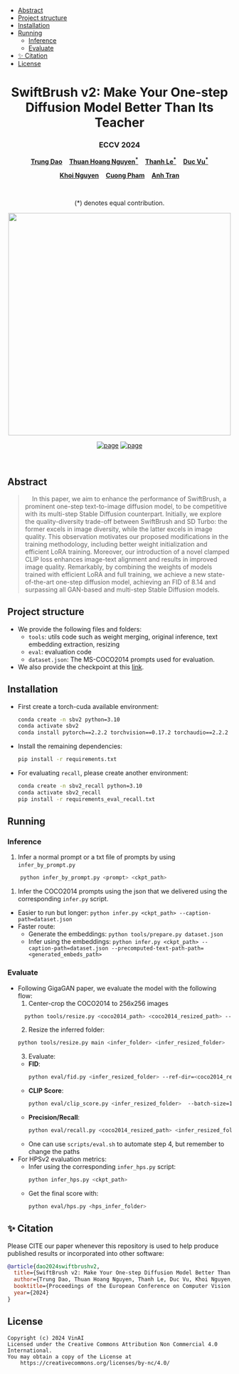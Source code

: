 - [Abstract](#abstract)
- [Project structure](#project-structure)
- [Installation](#installation)
- [Running](#running)
  - [Inference](#inference)
  - [Evaluate](#evaluate)
- [✨ Citation](#-citation)
- [License](#license)

<p align="center">
  <h1 align="center">SwiftBrush v2: Make Your One-step Diffusion Model Better Than Its Teacher</h1>
  <h3 align="center">ECCV 2024</h3>
  <p align="center">
    <a href="https://trung-dt.com/"><strong>Trung Dao</strong></a>
    &nbsp;&nbsp;
    <a href="https://thuanz123.github.io"><strong>Thuan Hoang Nguyen<sup>*</sup></strong></a>
    &nbsp;&nbsp;
    <a href="https://github.com/Luvata"><strong>Thanh Le<sup>*</sup></strong></a>
    &nbsp;&nbsp;
    <a href="https://www.vinai.io"><strong>Duc Vu<sup>*</sup></strong></a>
  </p>
  <p align="center">
    <a href="https://www.khoinguyen.org"><strong>Khoi Nguyen</strong></a>
    &nbsp;&nbsp;
    <a href="https://sites.google.com/view/cuongpham/home"><strong>Cuong Pham</strong></a>
    &nbsp;&nbsp;
    <a href="https://scholar.google.com/citations?user=FYZ5ODQAAAAJ&hl=en"><strong>Anh Tran</strong></a>
  </p>
  <br>

<p align="center">
    (*) denotes equal contribution.
  </p>

<div align="center">
        <img src="./assets/banner_v2.png", width="500">
  </div>

<p align="center">
    <!-- <a href="https://arxiv.org/abs/"><img alt='arXiv' src="https://img.shields.io/badge/arXiv-2312.07409-b31b1b.svg"></a> -->
    <a href="https://swiftbrushv2.github.io"><img alt='page' src="https://img.shields.io/badge/Project-Website-orange"></a>
    <a href="https://vinairesearch.github.io/SwiftBrush/"><img alt='page' src="https://img.shields.io/badge/SwiftBrushV1-Website-pink"></a>
  </p>
  <br>
</p>

## Abstract

> &#160;   In this paper, we aim to enhance the performance of SwiftBrush, a prominent one-step text-to-image diffusion model, to be competitive with its multi-step Stable Diffusion counterpart. Initially, we explore the quality-diversity trade-off between SwiftBrush and SD Turbo: the former excels in image diversity, while the latter excels in image quality. This observation motivates our proposed modifications in the training methodology, including better weight initialization and efficient LoRA training. Moreover, our introduction of a novel clamped CLIP loss enhances image-text alignment and results in improved image quality. Remarkably, by combining the weights of models trained with efficient LoRA and full training, we achieve a new state-of-the-art one-step diffusion model, achieving an FID of 8.14 and surpassing all GAN-based and multi-step Stable Diffusion models.

## Project structure

- We provide the following files and folders:
  - `tools`: utils code such as weight merging, original inference, text embedding extraction, resizing
  - `eval`: evaluation code
  - `dataset.json`: The MS-COCO2014 prompts used for evaluation.
- We also provide the checkpoint at this [link](https://drive.google.com/drive/folders/1eUVwTrkOVWT2gCJ4TiWlZmCV2sODuvQD?usp=drive_link).

## Installation

- First create a torch-cuda available environment:
  ```bash
  conda create -n sbv2 python=3.10
  conda activate sbv2
  conda install pytorch==2.2.2 torchvision==0.17.2 torchaudio==2.2.2 pytorch-cuda=11.8 -c pytorch -c nvidia
  ```
- Install the remaining dependencies:
  ```bash
  pip install -r requirements.txt
  ```
- For evaluating `recall`, please create another environment:
  ```bash
  conda create -n sbv2_recall python=3.10
  conda activate sbv2_recall
  pip install -r requirements_eval_recall.txt
  ```

## Running

### Inference

1. Infer a normal prompt or a txt file of prompts by using `infer_by_prompt.py`

```bash
    python infer_by_prompt.py <prompt> <ckpt_path>
```

1. Infer the COCO2014 prompts using the json that we delivered using the corresponding `infer.py` script.

- Easier to run but longer: `python infer.py <ckpt_path> --caption-path=dataset.json`
- Faster route:
  - Generate the embeddings: `python tools/prepare.py dataset.json`
  - Infer using the embeddings: `python infer.py <ckpt_path> --caption-path=dataset.json --precomputed-text-path-path=<generated_embeds_path>`

### Evaluate

- Following GigaGAN paper, we evaluate the model with the following flow:
  1. Center-crop the COCO2014 to 256x256 images
  ```bash
    python tools/resize.py <coco2014_path> <coco2014_resized_path> --nsamples=-1
  ```
  2. Resize the inferred folder:
  ```bash
  python tools/resize.py main <infer_folder> <infer_resized_folder>
  ```
  3. Evaluate:
  - **FID**:
    ```bash
    python eval/fid.py <infer_resized_folder> --ref-dir=<coco2014_resized_path> --no-crop
    ```
  - **CLIP Score**:
    ```bash
    python eval/clip_score.py <infer_resized_folder>  --batch-size=1024 --prompt_path=<coco2014_prompt_path>
    ```
  - **Precision/Recall**:
    ```bash
    python eval/recall.py <coco2014_resized_path> <infer_resized_folder>
    ```
  - One can use `scripts/eval.sh` to automate step 4, but remember to change the paths
- For HPSv2 evaluation metrics:
  - Infer using the corresponding `infer_hps.py` script:
    ```bash
    python infer_hps.py <ckpt_path>
    ```
  - Get the final score with:
    ```bash
    python eval/hps.py <hps_infer_folder>
    ```

## ✨ Citation

Please CITE our paper whenever this repository is used to help produce published results or incorporated into other software:

```bib
@article{dao2024swiftbrushv2,
  title={SwiftBrush v2: Make Your One-step Diffusion Model Better Than Its Teacher},
  author={Trung Dao, Thuan Hoang Nguyen, Thanh Le, Duc Vu, Khoi Nguyen, Cuong Pham, Anh Tran},
  booktitle={Proceedings of the European Conference on Computer Vision (ECCV)},
  year={2024}
}
```

## License

```
Copyright (c) 2024 VinAI
Licensed under the Creative Commons Attribution Non Commercial 4.0 International.
You may obtain a copy of the License at
    https://creativecommons.org/licenses/by-nc/4.0/
```
